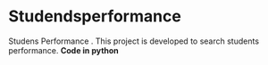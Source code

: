 # Studendsperformance

Studens Performance . This project is developed to search students performance. **Code in python**

